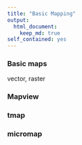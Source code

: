 ```yaml
---
title: "Basic Mapping"
output: 
  html_document:
    keep_md: true
self_contained: yes
---
```




### Basic maps

vector, raster

### Mapview

### tmap

### micromap

